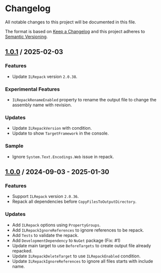 # Changelog
All notable changes to this project will be documented in this file.

The format is based on [Keep a Changelog](http://keepachangelog.com/en/1.0.0/)
and this project adheres to [Semantic Versioning](http://semver.org/spec/v2.0.0.html).

## [1.0.1] / 2025-02-03
### Features
- Update `ILRepack` version `2.0.38`.
### Experimental Features
- `ILRepackRenameEnabled` property to rename the output file to change the assembly name with revision.
### Updates
- Update `ILRepackVersion` with condition.
- Update to show `TargetFramework` in the console.
### Sample
- Ignore `System.Text.Encodings.Web` issue in repack.

## [1.0.0] / 2024-09-03 - 2025-01-30
### Features
- Support `ILRepack` version `2.0.36`.
- Repack all dependencies before `CopyFilesToOutputDirectory`.
### Updates
- Add `ILRepack` options using `PropertyGroups`.
- Add `ILRepackIgnoreReferences` to ignore references to be repack.
- Add `Tests` to validate the repack.
- Add `DevelopmentDependency` to `NuGet` package (Fix: #1)
- Update main target to use `BeforeTargets` to create output file already repacked.
- Update `ILRepackDeleteTarget` to use `ILRepackEnabled` condition.
- Update `ILRepackIgnoreReferences` to ignore all files starts with include name.

[vNext]: ../../compare/1.0.0...HEAD
[1.0.1]: ../../compare/1.0.0...1.0.1
[1.0.0]: ../../compare/1.0.0